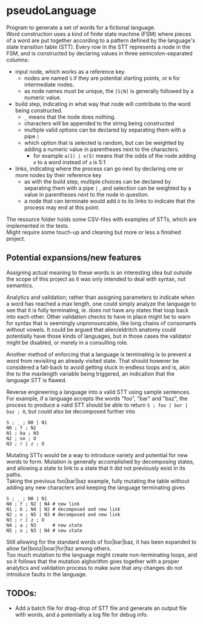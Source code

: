 # pseudoLanguage
Program to generate a set of words for a fictional language.  
Word construction uses a kind of finite state machine (FSM) where pieces of a word are put together according to a pattern
defined by the language's state transition table (STT).
Every row in the STT represents a node in the FSM, and is constructed by declaring values in three semicolon-separated columns:
- input node, which works as a reference key.
  - nodes are named ``S`` if they are potential starting points, or ``N`` for intermediate nodes. 
  - as node names must be unique, the ``[S|N]`` is generally followed by a numeric value.  
- build step, indicating in what way that node will contribute to the word being constructed.
  - ``_`` means that the node does nothing.
  - characters will be appended to the string being constructed  
  - multiple valid options can be declared by separating them with a pipe ``|``
  - which option that is selected is random, but can be weighted by adding a numeric value in parentheses next to the characters.
    - for example ``a(1) | e(5)`` means that the odds of the node adding `e` to a word instead of `a` is 5:1
- links, indicating where the process can go next by declaring one or more nodes by their reference key
  - as with the build step, multiple choices can be declared by separating them with a pipe ``|`` , and selection can be 
weighted by a value in parentheses next to the node in question.
  - a node that can terminate would add `O` to its links to indicate that the process may end at this point. 

The resource folder holds some CSV-files with examples of STTs, which are implemented in the tests.   
Might require some touch-up and cleaning but more or less a finished project.   

## Potential expansions/new features
Assigning actual meaning to these words is an interesting idea but outside the scope of this project as it was only intended to deal with syntax, not semantics.   

Analytics and validation; rather than assigning parameters to indicate when a word has reached a max length, one could simply analyze the language to see that it is fully terminating, ie. does not have any states that loop back into each other. Other validation checks to have in place might be to warn for syntax that is seemingly unpronouncable, like long chains of consonants without vowels. It could be argued that alien/eldritch anatomy could potentially have those kinds of languages, but in those cases the validator might be disabled, or merely in a consulting role.  

Another method of enforcing that a language is terminating is to prevent a word from revisiting an already visited state. That should however be considered a fall-back to avoid getting stuck in endless loops and is, akin the to the maxlength variable being triggered, an indication that the language STT is flawed. 

Reverse engineering a language into a valid STT using sample sentences.  
For example, if a language accepts the words "foo", "bar" and "baz", the process to produce a valid STT should be able to return `S ; foo | bar | baz ; O`, but could also be decomposed further into
```
S ; _ ; N0 | N1
N0 ; f ; N2
N1 ; ba ; N3
N2 ; oo ; O
N3 ; r | z ; O
```

Mutating STTs would be a way to introduce variety and potential for new words to form. Mutation is generally accomplished by decomposing states, and allowing a state to link to a state that it did not previously exist in its paths.  
Taking the previous foo|bar|baz example, fully mutating the table without adding any new characters and keeping the language terminating gives
```
S ; _ ; N0 | N1
N0 ; f ; N2 | N4 # new link
N1 ; b ; N4 | N2 # decomposed and new link
N2 ; o ; N5 | N3 # decomposed and new link
N3 ; r | z ; O
N4 ; a ; N3      # new state
N5 ; o ; N3 | N4 # new state
```
Still allowing for the standard words of foo|bar|baz, it has been expanded to allow far|booz|boar|for|faz among others.  
Too much mutation to the language might create non-terminating loops, and so it follows that the mutation alghorithm goes together with a proper analytics and validation process to make sure that any changes do not introduce faults in the language.

## TODOs:
- Add a batch file for drag-drop of STT file and generate an output file with words, and a potentially a log file for debug info.
